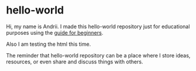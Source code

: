 # hello-world
Hi, my name is Andrii. I made this hello-world repository just for educational purposes using the <a href="https://guides.github.com/activities/hello-world/" title="hello world git guide" target="_blank">guide for beginners</a>. 

Also I am testing the html this time.

The reminder that hello-world repository can be a place where I store ideas, resources, or even share and discuss things with others.
